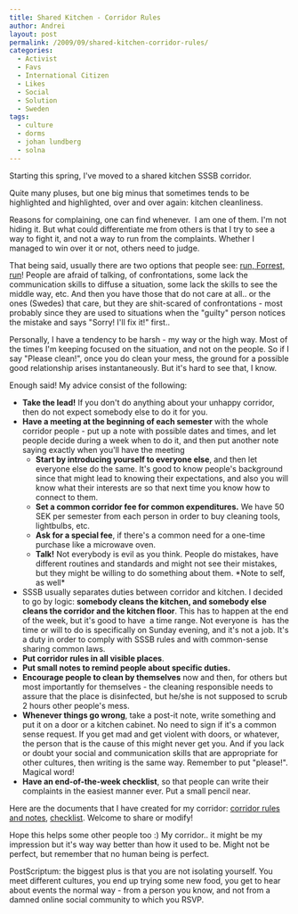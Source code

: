 ```yaml
---
title: Shared Kitchen - Corridor Rules
author: Andrei
layout: post
permalink: /2009/09/shared-kitchen-corridor-rules/
categories:
  - Activist
  - Favs
  - International Citizen
  - Likes
  - Social
  - Solution
  - Sweden
tags:
  - culture
  - dorms
  - johan lundberg
  - solna
---
```

Starting this spring, I've moved to a shared kitchen SSSB corridor.

Quite many pluses, but one big minus that sometimes tends to be highlighted and highlighted, over and over again: kitchen cleanliness.

Reasons for complaining, one can find whenever.  I am one of them. I'm not hiding it. But what could differentiate me from others is that I try to see a way to fight it, and not a way to run from the complaints. Whether I managed to win over it or not, others need to judge.

That being said, usually there are two options that people see: [run, Forrest, run][1]! People are afraid of talking, of confrontations, some lack the communication skills to diffuse a situation, some lack the skills to see the middle way, etc. And then you have those that do not care at all.. or the ones (Swedes) that care, but they are shit-scared of confrontations - most probably since they are used to situations when the "guilty" person notices the mistake and says "Sorry! I'll fix it!" first..

Personally, I have a tendency to be harsh - my way or the high way. Most of the times I'm keeping focused on the situation, and not on the people. So if I say "Please clean!", once you do clean your mess, the ground for a possible good relationship arises instantaneously. But it's hard to see that, I know.

Enough said! My advice consist of the following:

*   **Take the lead!** If you don't do anything about your unhappy corridor, then do not expect somebody else to do it for you.
*   **Have a meeting at the beginning of each semester** with the whole corridor people - put up a note with possible dates and times, and let people decide during a week when to do it, and then put another note saying exactly when you'll have the meeting 
    *   **Start by introducing yourself to everyone else**, and then let everyone else do the same. It's good to know people's background since that might lead to knowing their expectations, and also you will know what their interests are so that next time you know how to connect to them.
    *   **Set a common corridor fee for common expenditures.** We have 50 SEK per semester from each person in order to buy cleaning tools, lightbulbs, etc.
    *   **Ask for a special fee**, if there's a common need for a one-time purchase like a microwave oven.
    *   **Talk!** Not everybody is evil as you think. People do mistakes, have different routines and standards and might not see their mistakes, but they might be willing to do something about them. \*Note to self, as well\*
*   SSSB usually separates duties between corridor and kitchen. I decided to go by logic: **somebody cleans the kitchen, and somebody else cleans the corridor and the kitchen floor**. This has to happen at the end of the week, but it's good to have  a time range. Not everyone is  has the time or will to do is specifically on Sunday evening, and it's not a job. It's a duty in order to comply with SSSB rules and with common-sense sharing common laws.
*   **Put corridor rules in all visible places**.
*   **Put small notes to remind people about specific duties.**
*   **Encourage people to clean by themselves** now and then, for others but most importantly for themselves - the cleaning responsible needs to assure that the place is disinfected, but he/she is not supposed to scrub 2 hours other people's mess.
*   **Whenever things go wrong**, take a post-it note, write something and put it on a door or a kitchen cabinet. No need to sign if it's a common sense request. If you get mad and get violent with doors, or whatever, the person that is the cause of this might never get you. And if you lack or doubt your social and communication skills that are appropriate for other cultures, then writing is the same way. Remember to put "please!". Magical word!
*   **Have an end-of-the-week checklist**, so that people can write their complaints in the easiest manner ever. Put a small pencil near.

Here are the documents that I have created for my corridor: [corridor rules and notes][2], [checklist][3]. Welcome to share or modify!

Hope this helps some other people too :) My corridor.. it might be my impression but it's way way better than how it used to be. Might not be perfect, but remember that no human being is perfect.

PostScriptum: the biggest plus is that you are not isolating yourself. You meet different cultures, you end up trying some new food, you get to hear about events the normal way - from a person you know, and not from a damned online social community to which you RSVP.

 [1]: http://en.wikipedia.org/wiki/Forrest_gump
 [2]: http://files.andreineculau.com/projects/civic/SSSB_Corridor+rules.docx
 [3]: http://files.andreineculau.com/projects/civic/SSSB_END+OF+THE+WEEK+checklist.docx